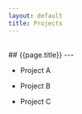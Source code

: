 ```yaml
---
layout: default
title: Projects
---
```


<br/>
## {{page.title}}
---

* Project A

* Project B

* Project C